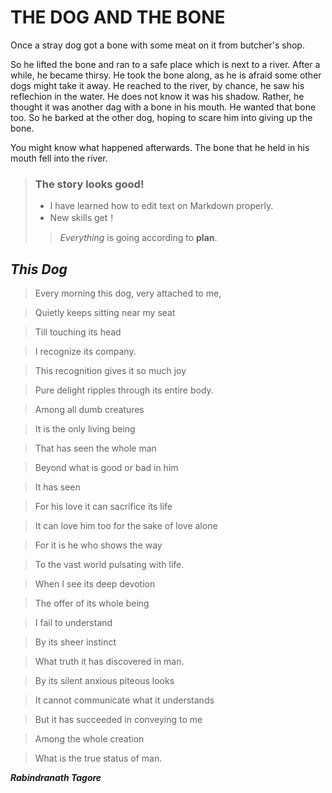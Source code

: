 # THE DOG AND THE BONE

Once a stray dog got a bone with some meat on it from butcher's shop. 

So he lifted the bone and ran to a safe place which is next to a river. After a while, he became thirsy. He took the bone along, as he is afraid some other dogs might take it away. He reached to the river, by chance, he saw his reflechion in the water. He does not know it was his shadow. Rather, he thought it was another dag with a bone in his mouth. He wanted that bone too. So he barked at the other dog, hoping to scare him into giving up the bone. 

You might know what happened afterwards. The bone that he held in his mouth fell into the river.

> ### The story looks good!
>
> - I have learned how to edit text on Markdown properly.
> - New skills get！
>
>>  *Everything* is going according to **plan**.

## ***This Dog***
>Every morning this dog, very attached to me,

>Quietly keeps sitting near my seat

>Till touching its head

>I recognize its company.

>This recognition gives it so much joy

>Pure delight ripples through its entire body.

>Among all dumb creatures

>It is the only living being

>That has seen the whole man

>Beyond what is good or bad in him

>It has seen

>For his love it can sacrifice its life

>It can love him too for the sake of love alone

>For it is he who shows the way

>To the vast world pulsating with life.

>When I see its deep devotion

>The offer of its whole being

>I fail to understand

>By its sheer instinct

>What truth it has discovered in man.

>By its silent anxious piteous looks

>It cannot communicate what it understands

>But it has succeeded in conveying to me

>Among the whole creation

>What is the true status of man.

***Rabindranath Tagore***